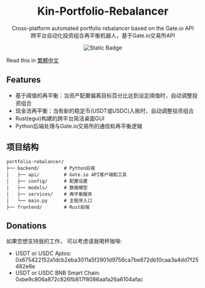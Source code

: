 <div align="center">
  <h1>Kin-Portfolio-Rebalancer</h1>
</div>

<p align="center">Cross-platform automated portfolio rebalancer based on the Gate.io API<br>跨平台自动化投资组合再平衡机器人，基于Gate.io交易所API</p>

<p align="center">
<img alt="Static Badge" src="https://img.shields.io/badge/license-MIT-blue">
</p>



Read this in [繁體中文](https://github.com/btxLithium/Kin-Portfolio-Rebalancer/blob/main/docs/README.Hant.md)

## Features

- 基于阈值的再平衡：当资产配置偏离目标百分比达到设定阈值时，自动调整投资组合
- 现金流再平衡：当有新的稳定币(USDT或USDC)入账时，自动调整投资组合
- Rust(egui)构建的跨平台简洁桌面GUI
- Python后端处理与Gate.io交易所的通信和再平衡逻辑

## 项目结构

```
portfolio-rebalancer/
├── backend/         # Python后端
│   ├── api/         # Gate.io API客户端和工具
│   ├── config/      # 配置设置
│   ├── models/      # 数据模型
│   ├── services/    # 再平衡服务
│   └── main.py      # 主程序入口
├── frontend/        # Rust前端

```




## Donations

如果您想支持我的工作， 可以考虑请我喝杯咖啡:

- USDT or USDC Aptos:  
0x675422152a1dcb2eba3011a5f2901d9756ca7be872db10caa3a4dd7f25482e8e  
- USDT or USDC BNB Smart Chain:  
0xbe9c806a872c826fb817f8086aafa26a6104afac  